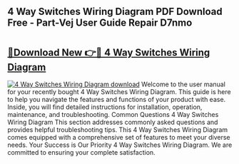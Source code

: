 ## 4 Way Switches Wiring Diagram PDF Download Free - Part-Vej User Guide Repair D7nmo

# <h2><a href="http://dfjzorv.blite.top/?on=4+Way+Switches+Wiring+Diagram">🔗Download New 👉🔴 4 Way Switches Wiring Diagram</a></h2>

[![4 Way Switches Wiring Diagram download](https://i.imgur.com/lujVjoI.png)](http://dfjzorv.blite.top/?on=4+Way+Switches+Wiring+Diagram)
Welcome to the user manual for your recently bought 4 Way Switches Wiring Diagram. This guide is here to help you navigate the features and functions of your product with ease. Inside, you will find detailed instructions for installation, operation, maintenance, and troubleshooting. Common Questions 4 Way Switches Wiring Diagram This section addresses commonly asked questions and provides helpful troubleshooting tips. This 4 Way Switches Wiring Diagram comes equipped with a comprehensive set of features to meet your diverse needs. Your Success is Our Priority 4 Way Switches Wiring Diagram. We are committed to ensuring your complete satisfaction.
